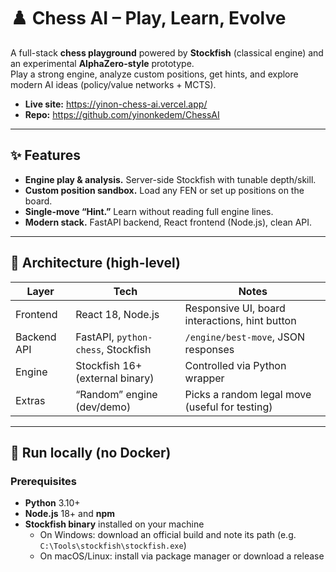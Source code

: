 # ♟️ Chess AI – Play, Learn, Evolve

A full-stack **chess playground** powered by **Stockfish** (classical engine) and an experimental **AlphaZero-style** prototype.  
Play a strong engine, analyze custom positions, get hints, and explore modern AI ideas (policy/value networks + MCTS).

- **Live site:** https://yinon-chess-ai.vercel.app/
- **Repo:** https://github.com/yinonkedem/ChessAI

---

## ✨ Features

- **Engine play & analysis.** Server-side Stockfish with tunable depth/skill.
- **Custom position sandbox.** Load any FEN or set up positions on the board.
- **Single-move “Hint.”** Learn without reading full engine lines.
- **Modern stack.** FastAPI backend, React frontend (Node.js), clean API.

---

## 🧩 Architecture (high-level)

| Layer        | Tech                              | Notes |
|--------------|-----------------------------------|-------|
| Frontend     | React 18, Node.js                 | Responsive UI, board interactions, hint button |
| Backend API  | FastAPI, `python-chess`, Stockfish| `/engine/best-move`, JSON responses |
| Engine       | Stockfish 16+ (external binary)   | Controlled via Python wrapper |
| Extras       | “Random” engine (dev/demo)        | Picks a random legal move (useful for testing) |

---

## 🚀 Run locally (no Docker)

### Prerequisites
- **Python** 3.10+  
- **Node.js** 18+ and **npm**
- **Stockfish binary** installed on your machine  
  - On Windows: download an official build and note its path (e.g. `C:\Tools\stockfish\stockfish.exe`)  
  - On macOS/Linux: install via package manager or download a release
